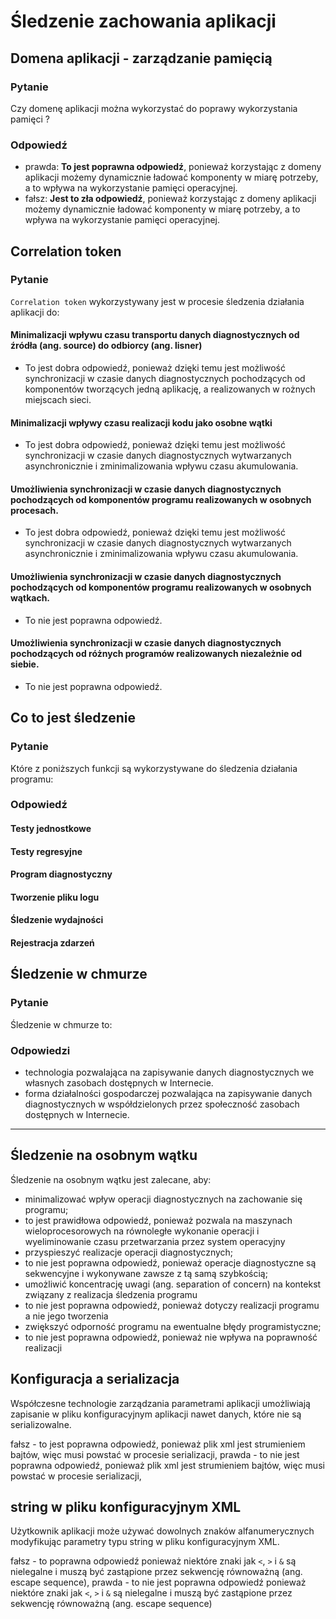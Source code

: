 # Śledzenie zachowania aplikacji

## Domena aplikacji - zarządzanie pamięcią

### Pytanie

Czy domenę aplikacji można wykorzystać do poprawy wykorzystania pamięci ?

### Odpowiedź

- prawda: **To jest poprawna odpowiedź**, ponieważ korzystając z domeny aplikacji możemy dynamicznie ładować komponenty w miarę potrzeby, a to wpływa na wykorzystanie pamięci operacyjnej.
- fałsz: **Jest to zła odpowiedź**, ponieważ korzystając z domeny aplikacji możemy dynamicznie ładować komponenty w miarę potrzeby, a to wpływa na wykorzystanie pamięci operacyjnej.

## Correlation token

### Pytanie

`Correlation token` wykorzystywany jest w procesie śledzenia działania aplikacji do:

#### Minimalizacji wpływu czasu transportu danych diagnostycznych od źródła (ang. source) do odbiorcy (ang. lisner)

- To jest dobra odpowiedź, ponieważ dzięki temu jest możliwość synchronizacji w czasie danych diagnostycznych pochodzących od komponentów tworzących jedną aplikację, a realizowanych w rożnych miejscach sieci.

#### Minimalizacji wpływy czasu realizacji kodu jako osobne wątki
- To jest dobra odpowiedź, ponieważ dzięki temu jest możliwość synchronizacji w czasie danych diagnostycznych wytwarzanych asynchronicznie i zminimalizowania wpływu czasu akumulowania.

#### Umożliwienia synchronizacji w czasie danych diagnostycznych pochodzących od komponentów programu realizowanych w osobnych procesach.

- To jest dobra odpowiedź, ponieważ dzięki temu jest możliwość synchronizacji w czasie danych diagnostycznych wytwarzanych asynchronicznie i zminimalizowania wpływu czasu akumulowania.

#### Umożliwienia synchronizacji w czasie danych diagnostycznych pochodzących od komponentów programu realizowanych w osobnych wątkach.

- To nie jest poprawna odpowiedź.

#### Umożliwienia synchronizacji w czasie danych diagnostycznych pochodzących od różnych programów realizowanych niezależnie od siebie.

- To nie jest poprawna odpowiedź.

## Co to jest śledzenie

### Pytanie

Które z poniższych funkcji są wykorzystywane do śledzenia działania programu:

### Odpowiedź

#### Testy jednostkowe
#### Testy regresyjne
#### Program diagnostyczny
#### Tworzenie pliku logu
#### Śledzenie wydajności
#### Rejestracja zdarzeń

## Śledzenie w chmurze

### Pytanie

Śledzenie w chmurze to:

### Odpowiedzi

- technologia pozwalająca na zapisywanie danych diagnostycznych we własnych zasobach dostępnych w Internecie.
- forma działalności gospodarczej pozwalająca na zapisywanie danych diagnostycznych w współdzielonych przez społeczność zasobach dostępnych w Internecie.
__________________________

## Śledzenie na osobnym wątku

Śledzenie na osobnym wątku jest zalecane, aby:

- minimalizować wpływ operacji diagnostycznych na zachowanie się programu;
 - to jest prawidłowa odpowiedź, ponieważ pozwala na maszynach wieloprocesorowych na równoległe wykonanie operacji i wyeliminowanie czasu przetwarzania przez system operacyjny 
- przyspieszyć realizacje operacji diagnostycznych;
 - to nie jest poprawna odpowiedź, ponieważ operacje diagnostyczne są sekwencyjne i wykonywane zawsze z tą samą szybkością;  
- umożliwić koncentrację uwagi (ang. separation of concern) na kontekst związany z realizacja śledzenia programu 
 - to nie jest poprawna odpowiedź, ponieważ dotyczy realizacji programu a nie jego tworzenia
- zwiększyć odporność programu na ewentualne błędy programistyczne;
 - to nie jest poprawna odpowiedź, ponieważ nie wpływa na poprawność realizacji

## Konfiguracja a serializacja

Współczesne technologie zarządzania parametrami aplikacji umożliwiają zapisanie w pliku konfiguracyjnym aplikacji  nawet danych, które nie są serializowalne.

fałsz - to jest poprawna odpowiedź, ponieważ plik xml jest strumieniem bajtów, więc musi powstać w procesie serializacji,
prawda - to nie jest poprawna odpowiedź, ponieważ plik xml jest strumieniem bajtów, więc musi powstać w procesie serializacji,

## string w pliku konfiguracyjnym XML

Użytkownik aplikacji może używać dowolnych znaków alfanumerycznych modyfikując parametry typu string w pliku konfiguracyjnym XML.

fałsz - to poprawna odpowiedź ponieważ niektóre znaki jak `<`, `>` i `&` są nielegalne i muszą być zastąpione przez sekwencję równoważną (ang. escape sequence),
prawda - to nie jest poprawna odpowiedź ponieważ niektóre znaki jak `<`, `>` i `&` są nielegalne i muszą być zastąpione przez sekwencję równoważną (ang. escape sequence)
